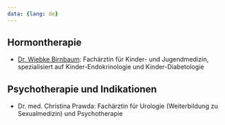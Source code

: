 ```yaml
---
data: {lang: de}
---
```

## Hormontherapie
- [Dr. Wiebke Birnbaum](https://www.kinderarztpraxis-stresemannstrasse.de): Fachärztin für Kinder- und Jugendmedizin, spezialisiert auf Kinder-Endokrinologie und Kinder-Diabetologie

## Psychotherapie und Indikationen
- Dr. med. Christina Prawda: Fachärztin für Urologie (Weiterbildung zu Sexualmedizin) und Psychotherapie
